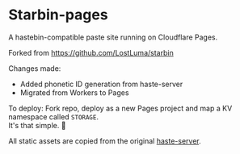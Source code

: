 # Starbin-pages

A hastebin-compatible paste site running on Cloudflare Pages.

Forked from https://github.com/LostLuma/starbin

Changes made:
- Added phonetic ID generation from haste-server
- Migrated from Workers to Pages

To deploy: Fork repo, deploy as a new Pages project and map a KV namespace called `STORAGE`.  
It's that simple. 🎉

All static assets are copied from the original [haste-server](https://github.com/seejohnrun/haste-server).
